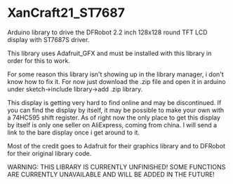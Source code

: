 # XanCraft21_ST7687
Arduino library to drive the DFRobot 2.2 inch 128x128 round TFT LCD display with ST7687S driver.

This library uses Adafruit_GFX and must be installed with this library in order for this to work.

For some reason this library isn't showing up in the library manager, i don't know how to fix it.
For now just download the .zip file and open it in arduino under sketch->include library->add .zip library.

This display is getting very hard to find online and may be discontinued.
If you can find the display by itself, it may be possible to make your own with a 74HC595 shift register.
As of right now the only place to get this display by itself is only one seller on AliExpress, coming from china.
I will send a link to the bare display once i get around to it.

Most of the credit goes to Adafruit for their graphics library and to DFRobot for their original library code.

WARNING: THIS LIBRARY IS CURRENTLY UNFINISHED! SOME FUNCTIONS ARE CURRENTLY UNAVAILABLE AND WILL BE ADDED IN THE FUTURE!
